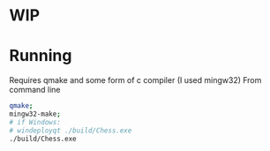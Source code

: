 # WIP

# Running

Requires qmake and some form of c compiler (I used mingw32)
From command line

```bash
qmake;
mingw32-make;
# if Windows:
# windeployqt ./build/Chess.exe
./build/Chess.exe
```
